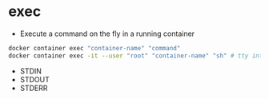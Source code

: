 # exec

- Execute a command on the fly in a running container

```sh
docker container exec "container-name" "command"
docker container exec -it --user "root" "container-name" "sh" # tty into container as root user
```

- STDIN
- STDOUT
- STDERR
